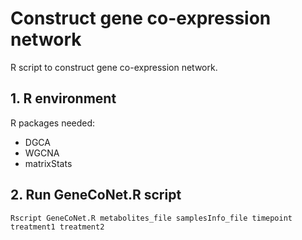 # Construct gene co-expression network
R script to construct gene co-expression network.

## 1. R environment
R packages needed:
 - DGCA
 - WGCNA
 - matrixStats

## 2. Run GeneCoNet.R script 

```
Rscript GeneCoNet.R metabolites_file samplesInfo_file timepoint treatment1 treatment2
```


